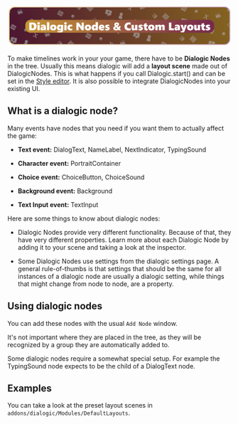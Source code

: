 ![header_dialogic_nodes_layouts](./Media/Headers/dialogic_nodes_layouts.png)

To make timelines work in your your game, there have to be **Dialogic Nodes** in the tree. Usually this means dialogic will add a **layout scene** made out of DialogicNodes. This is what happens if you call Dialogic.start() and can be set in the [Style editor](./Styles_&_Layouts.md). It is also possible to integrate DialogicNodes into your existing UI. 

## What is a dialogic node?

Many events have nodes that you need if you want them to actually affect the game: 

- **Text event:** DialogText, NameLabel, NextIndicator, TypingSound

- **Character event:** PortraitContainer

- **Choice event:** ChoiceButton, ChoiceSound

- **Background event:** Background

- **Text Input event:** TextInput

Here are some things to know about dialogic nodes:

- Dialogic Nodes provide very different functionality. Because of that, they have very different properties. Learn more about each Dialogic Node by adding it to your scene and taking a look at the inspector.

- Some Dialogic Nodes use settings from the dialogic settings page. 
  A general rule-of-thumbs is that settings that should be the same for all instances of a dialogic node are usually a dialogic setting, while things that might change from node to node, are a property.

## Using dialogic nodes

You can add these nodes with the usual `Add Node` window.

It's not important where they are placed in the tree, as they will be recognized by a group they are automatically added to.

Some dialogic nodes require a somewhat special setup. For example the TypingSound node expects to be the child of a DialogText node.

## Examples

You can take a look at the preset layout scenes in `addons/dialogic/Modules/DefaultLayouts`. 
